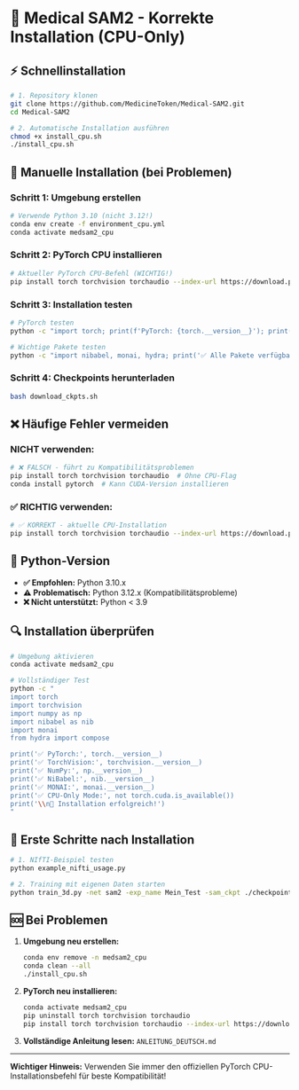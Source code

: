 # 🏥 Medical SAM2 - Korrekte Installation (CPU-Only)

## ⚡ **Schnellinstallation**

```bash
# 1. Repository klonen
git clone https://github.com/MedicineToken/Medical-SAM2.git
cd Medical-SAM2

# 2. Automatische Installation ausführen
chmod +x install_cpu.sh
./install_cpu.sh
```

## 🔧 **Manuelle Installation (bei Problemen)**

### **Schritt 1: Umgebung erstellen**
```bash
# Verwende Python 3.10 (nicht 3.12!)
conda env create -f environment_cpu.yml
conda activate medsam2_cpu
```

### **Schritt 2: PyTorch CPU installieren**
```bash
# Aktueller PyTorch CPU-Befehl (WICHTIG!)
pip install torch torchvision torchaudio --index-url https://download.pytorch.org/whl/cpu
```

### **Schritt 3: Installation testen**
```bash
# PyTorch testen
python -c "import torch; print(f'PyTorch: {torch.__version__}'); print(f'CPU-Only: {not torch.cuda.is_available()}')"

# Wichtige Pakete testen
python -c "import nibabel, monai, hydra; print('✅ Alle Pakete verfügbar')"
```

### **Schritt 4: Checkpoints herunterladen**
```bash
bash download_ckpts.sh
```

## ❌ **Häufige Fehler vermeiden**

### **NICHT verwenden:**
```bash
# ❌ FALSCH - führt zu Kompatibilitätsproblemen
pip install torch torchvision torchaudio  # Ohne CPU-Flag
conda install pytorch  # Kann CUDA-Version installieren
```

### **✅ RICHTIG verwenden:**
```bash
# ✅ KORREKT - aktuelle CPU-Installation
pip install torch torchvision torchaudio --index-url https://download.pytorch.org/whl/cpu
```

## 🐍 **Python-Version**

- **✅ Empfohlen:** Python 3.10.x
- **⚠️ Problematisch:** Python 3.12.x (Kompatibilitätsprobleme)
- **❌ Nicht unterstützt:** Python < 3.9

## 🔍 **Installation überprüfen**

```bash
# Umgebung aktivieren
conda activate medsam2_cpu

# Vollständiger Test
python -c "
import torch
import torchvision
import numpy as np
import nibabel as nib
import monai
from hydra import compose

print('✅ PyTorch:', torch.__version__)
print('✅ TorchVision:', torchvision.__version__)
print('✅ NumPy:', np.__version__)
print('✅ NiBabel:', nib.__version__)
print('✅ MONAI:', monai.__version__)
print('✅ CPU-Only Mode:', not torch.cuda.is_available())
print('\\n🎉 Installation erfolgreich!')
"
```

## 🚀 **Erste Schritte nach Installation**

```bash
# 1. NIfTI-Beispiel testen
python example_nifti_usage.py

# 2. Training mit eigenen Daten starten
python train_3d.py -net sam2 -exp_name Mein_Test -sam_ckpt ./checkpoints/sam2_hiera_small.pt -sam_config sam2_hiera_s -image_size 512 -data_path ./data/meine_daten -gpu False -b 1
```

## 🆘 **Bei Problemen**

1. **Umgebung neu erstellen:**
   ```bash
   conda env remove -n medsam2_cpu
   conda clean --all
   ./install_cpu.sh
   ```

2. **PyTorch neu installieren:**
   ```bash
   conda activate medsam2_cpu
   pip uninstall torch torchvision torchaudio
   pip install torch torchvision torchaudio --index-url https://download.pytorch.org/whl/cpu
   ```

3. **Vollständige Anleitung lesen:** `ANLEITUNG_DEUTSCH.md`

---

**Wichtiger Hinweis:** Verwenden Sie immer den offiziellen PyTorch CPU-Installationsbefehl für beste Kompatibilität!